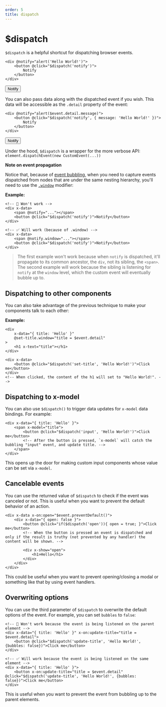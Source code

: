 ```yaml
---
order: 5
title: dispatch
---
```


# $dispatch

`$dispatch` is a helpful shortcut for dispatching browser events.

```alpine
<div @notify="alert('Hello World!')">
    <button @click="$dispatch('notify')">
        Notify
    </button>
</div>
```

<!-- START_VERBATIM -->
<div class="demo">
    <div x-data @notify="alert('Hello World!')">
        <button @click="$dispatch('notify')">
            Notify
        </button>
    </div>
</div>
<!-- END_VERBATIM -->

You can also pass data along with the dispatched event if you wish. This data will be accessible as the `.detail` property of the event:

```alpine
<div @notify="alert($event.detail.message)">
    <button @click="$dispatch('notify', { message: 'Hello World!' })">
        Notify
    </button>
</div>
```

<!-- START_VERBATIM -->
<div class="demo">
    <div x-data @notify="alert($event.detail.message)">
        <button @click="$dispatch('notify', { message: 'Hello World!' })">Notify</button>
    </div>
</div>
<!-- END_VERBATIM -->


Under the hood, `$dispatch` is a wrapper for the more verbose API: `element.dispatchEvent(new CustomEvent(...))`

**Note on event propagation**

Notice that, because of [event bubbling](https://en.wikipedia.org/wiki/Event_bubbling), when you need to capture events dispatched from nodes that are under the same nesting hierarchy, you'll need to use the [`.window`](https://github.com/alpinejs/alpine#x-on) modifier:

**Example:**

```alpine
<!-- 🚫 Won't work -->
<div x-data>
    <span @notify="..."></span>
    <button @click="$dispatch('notify')">Notify</button>
</div>

<!-- ✅ Will work (because of .window) -->
<div x-data>
    <span @notify.window="..."></span>
    <button @click="$dispatch('notify')">Notify</button>
</div>
```

> The first example won't work because when `notify` is dispatched, it'll propagate to its common ancestor, the `div`, not its sibling, the `<span>`. The second example will work because the sibling is listening for `notify` at the `window` level, which the custom event will eventually bubble up to.

<a name="dispatching-to-components"></a>
## Dispatching to other components

You can also take advantage of the previous technique to make your components talk to each other:

**Example:**

```alpine
<div
    x-data="{ title: 'Hello' }"
    @set-title.window="title = $event.detail"
>
    <h1 x-text="title"></h1>
</div>

<div x-data>
    <button @click="$dispatch('set-title', 'Hello World!')">Click me</button>
</div>
<!-- When clicked, the content of the h1 will set to "Hello World!". -->
```

<a name="dispatching-to-x-model"></a>
## Dispatching to x-model

You can also use `$dispatch()` to trigger data updates for `x-model` data bindings. For example:

```alpine
<div x-data="{ title: 'Hello' }">
    <span x-model="title">
        <button @click="$dispatch('input', 'Hello World!')">Click me</button>
        <!-- After the button is pressed, `x-model` will catch the bubbling "input" event, and update title. -->
    </span>
</div>
```

This opens up the door for making custom input components whose value can be set via `x-model`.

<a name="cancelable-events"></a>
## Cancelable events

You can use the returned value of `$dispatch` to check if the event was canceled or not. This is useful when you want to prevent the default behavior of an action.

```alpine
<div x-data x-on:open="$event.preventDefault()">
    <div x-data="{ open: false }">
        <button @click="if($dispatch('open')){ open = true; }">Click me</button>
        <!-- When the button is pressed an event is dispatched and only if the result is truthy (not prevented by any handler) the content will be shown. -->
        
        <div x-show="open">
            <h1>Hello</h1>
        </div>
    </div>
</div>
```

This could be useful when you want to prevent opening/closing a modal or something like that by using event handlers.

<a name="overwriting-options"></a>
## Overwriting options

You can use the third parameter of `$dispatch` to overwrite the default options of the event. For example, you can set `bubbles` to `false`:

```alpine
<!-- 🚫 Won't work because the event is being listened on the parent element -->
<div x-data="{ title: 'Hello' }" x-on:update-title="title = $event.detail">
    <button @click="$dispatch('update-title', 'Hello World!', {bubbles: false})">Click me</button>
</div>

<!-- ✅ Will work because the event is being listened on the same element -->
<div x-data="{ title: 'Hello' }">
    <button x-on:update-title="title = $event.detail" @click="$dispatch('update-title', 'Hello World!', {bubbles: false})">Click me</button>
</div>
```

This is useful when you want to prevent the event from bubbling up to the parent elements.
